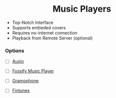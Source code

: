 <h1 align="center">Music Players</h1>


- Top-Notch Interface
- Supports embeded covers
- Requires no-internet connection
- Playback from Remote Server (optional)
  
### Options

- [ ] [Auxio](https://github.com/OxygenCobalt/Auxio)
- [ ] [Fossify Music Player](https://github.com/FossifyOrg/Music-Player)
- [ ] [Gramophone](https://github.com/AkaneTan/Gramophone)
- [ ] [Fintunes](https://f-droid.org/en/packages/nl.moeilijkedingen.jellyfinaudioplayer/)
      
